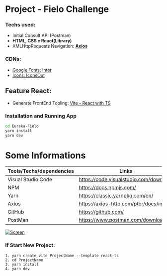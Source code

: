 # Project - Fielo Challenge
### Techs used:  
- Initial Consult API (Postman)
- **HTML, CSS e React(Library)**
- XMLHttpRequests Navigation: [**Axios**](https://axios-http.com/ptbr/docs/intro)

### CDNs:
- [Google Fonts: Inter](https://fonts.googleapis.com/css2?family=Inter:wght@100;200;300;400;500;700&display=swap)
- [Icons: IconsOut ](https://iconscout.com/unicons/explore/line)
## Feature React:
 - Generate FrontEnd Tooling: [Vite - React with TS](https://vitejs.dev)
 
### Installation and Running App

```sh
cd Eureka-Fielo
yarn install
yarn dev
```

# Some Informations

| Tools/Techs/dependencies | Links |
| ------ | ------ |
| Visual Studio Code | https://code.visualstudio.com/download
| NPM | https://docs.npmjs.com/
| Yarn | https://classic.yarnpkg.com/en/
| Axios | https://axios-http.com/ptbr/docs/intro
| GitHub | https://github.com/ |
| PostMan | https://www.postman.com/downloads/ |


[![Screen](https://g3web.com.br/fielo/screen.png)](https://g3web.com.br/fielo/screen.png)




### If Start New Project:

```
1. yarn create vite ProjectName --template react-ts
2. cd ProjectName
3. yarn install
4. yarn dev
```
